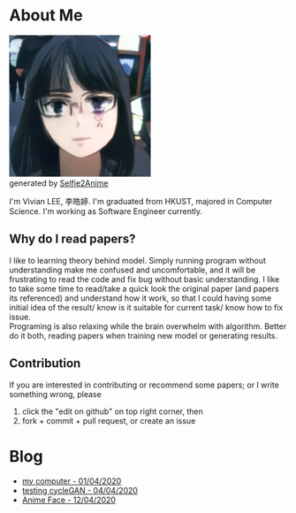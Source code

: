 # About Me
![](img/selfie2anime/2.jpg)  
generated by [Selfie2Anime](anime_face.html#selfie2anime)  


I'm Vivian LEE, 李皓婷. I'm graduated from HKUST, majored in Computer Science. I'm working as Software Engineer currently.


## Why do I read papers?
I like to learning theory behind model. Simply running program without understanding make me confused and uncomfortable, and it will be frustrating to read the code and fix bug without basic understanding. I like to take some time to read/take a quick look the original paper (and papers its referenced) and understand how it work, so that I could having some initial idea of the result/ know is it suitable for current task/ know how to fix issue.  
Programing is also relaxing while the brain overwhelm with algorithm. Better do it both, reading papers when training new model or generating results.

## Contribution
If you are interested in contributing or recommend some papers; or I write something wrong, please 
1. click the "edit on github" on top right corner, then 
1. fork + commit + pull request, or create an issue

# Blog
* [my computer - 01/04/2020](computer.md)
* [testing cycleGAN - 04/04/2020](cycleGAN.md)
* [Anime Face - 12/04/2020](anime_face.md)
<!--* [Anime frame interpolatin - 17/04/2020](anime_frame_interpolation.md)-->
